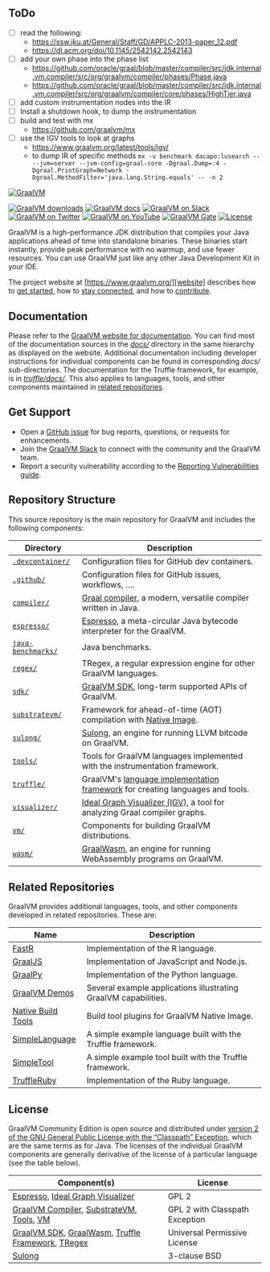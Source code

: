 ## ToDo
- [ ] read the following:
  - https://ssw.jku.at/General/Staff/GD/APPLC-2013-paper_12.pdf
  - https://dl.acm.org/doi/10.1145/2542142.2542143
- [ ] add your own phase into the phase list
  - https://github.com/oracle/graal/blob/master/compiler/src/jdk.internal.vm.compiler/src/org/graalvm/compiler/phases/Phase.java
  - https://github.com/oracle/graal/blob/master/compiler/src/jdk.internal.vm.compiler/src/org/graalvm/compiler/core/phases/HighTier.java
- [ ] add custom instrumentation nodes into the IR
- [ ] Install a shutdown hook, to dump the instrumentation 
- [ ] build and test with mx
  - https://github.com/graalvm/mx
- [ ] use the IGV tools to look at graphs
  - https://www.graalvm.org/latest/tools/igv/
  - to dump IR of specific methods ``mx -v benchmark dacapo:lusearch -- --jvm=server --jvm-config=graal-core -Dgraal.Dump=:4 -Dgraal.PrintGraph=Network -Dgraal.MethodFilter='java.lang.String.equals' -- -n 2``



[![GraalVM](.github/assets/logo_320x64.svg)][website]

[![GraalVM downloads][badge-dl]][downloads] [![GraalVM docs][badge-docs]][docs] [![GraalVM on Slack][badge-slack]][slack] [![GraalVM on Twitter][badge-twitter]][twitter] [![GraalVM on YouTube][badge-yt]][youtube]  [![GraalVM Gate][badge-gate]][gate] [![License][badge-license]](#license)

GraalVM is a high-performance JDK distribution that compiles your Java applications ahead of time into standalone binaries. These binaries start instantly, provide peak performance with no warmup, and use fewer resources.
You can use GraalVM just like any other Java Development Kit in your IDE.

The project website at [https://www.graalvm.org/][website] describes how to [get started][getting-started], how to [stay connected][community], and how to [contribute][contributors].

## Documentation

Please refer to the [GraalVM website for documentation][docs]. You can find most of the documentation sources in the [_docs/_](docs/) directory in the same hierarchy as displayed on the website. Additional documentation including developer instructions for individual components can be found in corresponding _docs/_ sub-directories. The documentation for the Truffle framework, for example, is in [_truffle/docs/_](truffle/docs/). This also applies to languages, tools, and other components maintained in [related repositories](#related-repositories).

## Get Support

* Open a [GitHub issue][issues] for bug reports, questions, or requests for enhancements.
* Join the [GraalVM Slack][slack] to connect with the community and the GraalVM team.
* Report a security vulnerability according to the [Reporting Vulnerabilities guide][reporting-vulnerabilities].

## Repository Structure

This source repository is the main repository for GraalVM and includes the following components:

Directory | Description
------------ | -------------
[`.devcontainer/`](.devcontainer/) | Configuration files for GitHub dev containers.
[`.github/`](.github/) | Configuration files for GitHub issues, workflows, ….
[`compiler/`](compiler/) | [Graal compiler][reference-compiler], a modern, versatile compiler written in Java.
[`espresso/`](espresso/) | [Espresso][java-on-truffle], a meta-circular Java bytecode interpreter for the GraalVM.
[`java-benchmarks/`](java-benchmarks/) | Java benchmarks.
[`regex/`](regex/) | TRegex, a regular expression engine for other GraalVM languages.
[`sdk/`](sdk/) | [GraalVM SDK][graalvm-sdk], long-term supported APIs of GraalVM.
[`substratevm/`](substratevm/) | Framework for ahead-of-time (AOT) compilation with [Native Image][native-image].
[`sulong/`](sulong/) | [Sulong][reference-sulong], an engine for running LLVM bitcode on GraalVM.
[`tools/`](tools/) | Tools for GraalVM languages implemented with the instrumentation framework.
[`truffle/`](truffle/) | GraalVM's [language implementation framework][truffle] for creating languages and tools.
[`visualizer/`](visualizer/) | [Ideal Graph Visualizer (IGV)][igv], a tool for analyzing Graal compiler graphs.
[`vm/`](vm/) | Components for building GraalVM distributions.
[`wasm/`](wasm/) | [GraalWasm][reference-graalwasm], an engine for running WebAssembly programs on GraalVM.

## Related Repositories

GraalVM provides additional languages, tools, and other components developed in related repositories. These are:

Name         | Description
------------ | -------------
[FastR] | Implementation of the R language.
[GraalJS] | Implementation of JavaScript and Node.js.
[GraalPy] | Implementation of the Python language.
[GraalVM Demos][graalvm-demos] | Several example applications illustrating GraalVM capabilities.
[Native Build Tools][native-build-tools] | Build tool plugins for GraalVM Native Image.
[SimpleLanguage] | A simple example language built with the Truffle framework.
[SimpleTool] | A simple example tool built with the Truffle framework. 
[TruffleRuby] | Implementation of the Ruby language.

## License

GraalVM Community Edition is open source and distributed under [version 2 of the GNU General Public License with the “Classpath” Exception](LICENSE), which are the same terms as for Java. The licenses of the individual GraalVM components are generally derivative of the license of a particular language (see the table below).

Component(s) | License
------------ | -------------
[Espresso](espresso/LICENSE), [Ideal Graph Visualizer](visualizer/LICENSE) | GPL 2
[GraalVM Compiler](compiler/LICENSE.md), [SubstrateVM](substratevm/LICENSE), [Tools](tools/LICENSE), [VM](vm/LICENSE_GRAALVM_CE) | GPL 2 with Classpath Exception
[GraalVM SDK](sdk/LICENSE.md), [GraalWasm](wasm/LICENSE), [Truffle Framework](truffle/LICENSE.md), [TRegex](regex/LICENSE.md) | Universal Permissive License
[Sulong](sulong/LICENSE) | 3-clause BSD


[badge-dl]: https://img.shields.io/badge/download-latest-blue
[badge-docs]: https://img.shields.io/badge/docs-read-green
[badge-gate]: https://github.com/oracle/graal/actions/workflows/main.yml/badge.svg
[badge-license]: https://img.shields.io/badge/license-GPLv2+CE-green
[badge-slack]: https://img.shields.io/badge/Slack-join-active?logo=slack
[badge-twitter]: https://img.shields.io/badge/Twitter-@graalvm-active?logo=twitter
[badge-yt]: https://img.shields.io/badge/YouTube-subscribe-active?logo=youtube
[community]: https://www.graalvm.org/community/
[contributors]: https://www.graalvm.org/community/contributors/
[docs]: https://www.graalvm.org/latest/docs/
[downloads]: https://www.graalvm.org/downloads/
[fastr]: https://github.com/oracle/fastr
[gate]: https://github.com/oracle/graal/actions/workflows/main.yml
[getting-started]: https://www.graalvm.org/latest/docs/getting-started/
[graaljs]: https://github.com/oracle/graaljs
[graalpy]: https://github.com/oracle/graalpython
[graalvm-demos]: https://github.com/graalvm/graalvm-demos
[graalvm-sdk]: https://www.graalvm.org/sdk/javadoc/
[igv]: https://www.graalvm.org/latest/tools/igv/
[issues]: https://github.com/oracle/graal/issues
[java-on-truffle]: https://www.graalvm.org/latest/reference-manual/java-on-truffle/
[native-build-tools]: https://github.com/graalvm/native-build-tools
[native-image]: https://www.graalvm.org/native-image/
[reference-compiler]: https://www.graalvm.org/latest/reference-manual/java/compiler/
[reference-graalwasm]: https://www.graalvm.org/latest/reference-manual/wasm/
[reference-sulong]: https://www.graalvm.org/latest/reference-manual/llvm/
[reporting-vulnerabilities]: https://www.oracle.com/corporate/security-practices/assurance/vulnerability/reporting.html
[simplelanguage]: https://github.com/graalvm/simplelanguage
[simpletool]: https://github.com/graalvm/simpletool
[slack]: https://www.graalvm.org/slack-invitation/
[truffle]: https://www.graalvm.org/graalvm-as-a-platform/language-implementation-framework/
[truffleruby]: https://github.com/oracle/truffleruby
[twitter]: https://twitter.com/graalvm
[website]: https://www.graalvm.org/
[youtube]: https://www.youtube.com/graalvm
